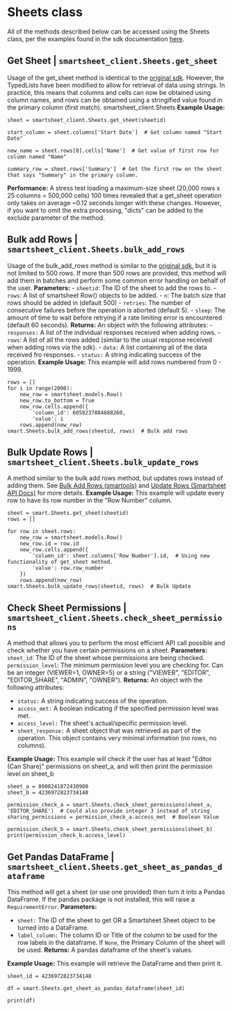 # Sheets class
All of the methods described below can be accessed using the Sheets class, per the examples found in the sdk documentation [here](https://smartsheet-platform.github.io/api-docs/?python#sheets).

## Get Sheet  | `smartsheet_client.Sheets.get_sheet`
Usage of the get_sheet method is identical to the [original sdk](https://smartsheet-platform.github.io/api-docs/#get-sheet). However, the TypedLists have been modified to allow for retrieval of data using strings. In practice, this means that columns and cells can now be obtained using column names, and rows can be obtained using a stringified value found in the primary column (first match). 
smartsheet_client.Sheets
**Example Usage:**
```
sheet = smartsheet_client.Sheets.get_sheet(sheetid)

start_column = sheet.columns['Start Date']  # Get column named "Start Date"

new_name = sheet.rows[0].cells['Name']  # Get value of first row for column named "Name"

summary_row = sheet.rows['Summary']  # Get the first row on the sheet that says "Summary" in the primary column.
```
**Performance:** A stress test loading a maximum-size sheet (20,000 rows x 25 columns = 500,000 cells) 100 times revealed that a get_sheet operation only takes on average ~0.12 seconds longer with these changes. However, if you want to omit the extra processing, "dicts" can be added to the exclude parameter of the method.
## Bulk add Rows | `smartsheet_client.Sheets.bulk_add_rows`
Usage of the bulk_add_rows method is similar to the [original sdk](https://smartsheet-platform.github.io/api-docs/?python#add-rows), but it is not limited to 500 rows. If more than 500 rows are provided, this method will add them in batches and perform some common error handling on behalf of the user.
**Parameters:**
	    - `sheetid`: The ID of the sheet to add the rows to.
	    - `rows`: A list of smartsheet Row() objects to be added.
	    - `n`: The batch size that rows should be added in (default 500)
	    - `retries`: The number of consecutive failures before the operation is aborted (default 5).
	    - `sleep`: The amount of time to wait before retrying if a rate limiting error is encountered (default 60 seconds).
	**Returns:**
	An object with the following attributes:
	- `responses:` A list of the individual responses received when adding rows.
	- `rows`: A list of all the rows added (similar to the usual response received when adding rows via the sdk).
	- `data:` A list containing all of the data received fro responses.
	- `status:` A string indicating success of the operation.
**Example Usage:**
This example will add rows numbered from 0 - 1999.
```
rows = []
for i in range(2000):
	new_row = smartsheet.models.Row()
	new_row.to_bottom = True
	new_row.cells.append({
		'column_id': 6058237884688260,
		'value': i
	rows.append(new_row)
smart.Sheets.bulk_add_rows(sheetid, rows)  # Bulk add rows
```
## Bulk Update Rows | `smartsheet_client.Sheets.bulk_update_rows`
A method similar to the bulk add rows method, but updates rows instead of adding them. See [Bulk Add Rows (smartools)](#bulk-add-rows--smartsheet_client.sheets.bulk_add_rows) and [Update Rows (Smartsheet API Docs)](https://smartsheet-platform.github.io/api-docs/?python#update-rows) for more details.
**Example Usage:**
This example will update every row to have its row number in the "Row Number" column.
```
sheet = smart.Sheets.get_sheet(sheetid)
rows = []

for row in sheet.rows:
	new_row = smartsheet.models.Row()
	new_row.id = row.id
	new_row.cells.append({
		'column_id': sheet.columns['Row Number'].id,  # Using new functionality of get_sheet method.
		'value': row.row_number
	})
	rows.append(new_row)
smart.Sheets.bulk_update_rows(sheetid, rows)  # Bulk Update
```
## Check Sheet Permissions | `smartsheet_client.Sheets.check_sheet_permissions`
A method that allows you to perform the most efficient API call possible and check whether you have certain permissions on a sheet.
**Parameters:**
`sheet_id`: The ID of the sheet whose permissions are being checked.
`permission_level`: The minimum permission level you are checking for. Can be an integer (VIEWER=1, OWNER=5) or a string ("VIEWER", "EDITOR", "EDITOR_SHARE", "ADMIN", "OWNER").
**Returns:**
An object with the following attributes:
- `status:` A string indicating success of the operation.
- `access_met:` A boolean indicating if the specified permission level was met.
- `access_level:` The sheet's actual/specific permission level.
- `sheet_response:` A sheet object that was retrieved as part of the operation. This object contains very minimal information (no rows, no columns).

**Example Usage:**
This example will check if the user has at least "Editor (Can Share)" permissions on sheet_a, and will then print the permission level on sheet_b
```
sheet_a = 8008241872430980
sheet_b = 4236972823734148

permission_check_a = smart.Sheets.check_sheet_permissions(sheet_a, 'EDITOR_SHARE')  # Could also provide integer 3 instead of string
sharing_permissions = permission_check_a.access_met  # Boolean Value

permission_check_b = smart.Sheets.check_sheet_permissions(sheet_b)
print(permission_check_b.access_level)
```

## Get Pandas DataFrame | `smartsheet_client.Sheets.get_sheet_as_pandas_dataframe`
This method will get a sheet (or use one provided) then turn it into a Pandas DataFrame. If the pandas package is not installed, this will raise a `RequirementError`.
**Parameters:**
- `sheet:` The ID of the sheet to get OR a Smartsheet Sheet object to be turned into a DataFrame. 
- `label_column:` The column ID or Title of the column to be used for the row labels in the dataframe. If `None`, the Primary Column of the sheet will be used.
**Returns:**
A pandas dataframe of the sheet's values.

**Example Usage:**
This example will retrieve the DataFrame and then print it.
```
sheet_id = 4236972823734148

df = smart.Sheets.get_sheet_as_pandas_dataframe(sheet_id)

print(df)
```